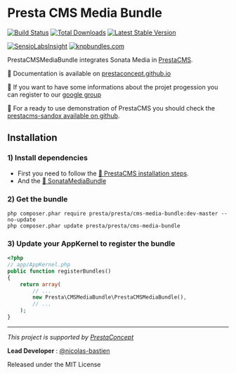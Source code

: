 Presta CMS Media Bundle
=============

[![Build Status](https://secure.travis-ci.org/prestaconcept/PrestaCMSMediaBundle.png)](http://travis-ci.org/prestaconcept/PrestaCMSMediaBundle)
[![Total Downloads](https://poser.pugx.org/presta/cms-media-bundle/downloads.png)](https://packagist.org/packages/presta/cms-media-bundle)
[![Latest Stable Version](https://poser.pugx.org/presta/cms-media-bundle/v/stable.png)](https://packagist.org/packages/presta/cms-media-bundle)

[![SensioLabsInsight](https://insight.sensiolabs.com/projects/d4e48cf2-8182-4eae-a7aa-f2c370cffb55/big.png)](https://insight.sensiolabs.com/projects/d4e48cf2-8182-4eae-a7aa-f2c370cffb55)
[![knpbundles.com](http://knpbundles.com/prestaconcept/PrestaCMSMediaBundle/badge)](http://knpbundles.com/prestaconcept/PrestaCMSMediaBundle)

PrestaCMSMediaBundle integrates Sonata Media in [PrestaCMS][1].

:book: Documentation is available on [prestaconcept.github.io][4]

:speech_balloon: If you want to have some informations about the projet progession you can register to our [google group][3]

:book: For a ready to use demonstration of PrestaCMS you should check the [prestacms-sandox available on github][2].

## Installation ##

### 1) Install dependencies

- First you need to follow the [ :book: PrestaCMS installation steps][1].
- And the [:book: SonataMediaBundle][4]

### 2) Get the bundle

    php composer.phar require presta/presta/cms-media-bundle:dev-master --no-update
    php composer.phar update presta/presta/cms-media-bundle

### 3) Update your AppKernel to register the bundle

```php
<?php
// app/AppKernel.php
public function registerBundles()
{
    return array(
        // ...
        new Presta\CMSMediaBundle\PrestaCMSMediaBundle(),
        // ...
    );
}
```

---

*This project is supported by [PrestaConcept](http://www.prestaconcept.net)*

**Lead Developer** : [@nicolas-bastien](https://github.com/nicolas-bastien)

Released under the MIT License

[1]: https://github.com/prestaconcept/PrestaCMSCoreBundle
[2]: http://sandbox.prestacms.fr/medias/media
[3]: https://groups.google.com/forum/?hl=fr&fromgroups#!forum/prestacms-devs
[4]: http://prestaconcept.github.io/presta-cms-media/

